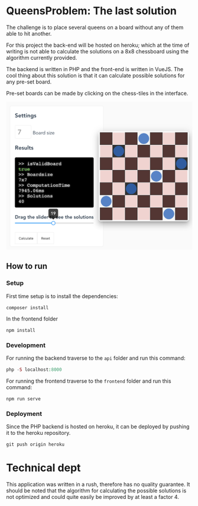 # QueensProblem: The last solution
The challenge is to place several queens on a board without any of them
able to hit another.

For this project the back-end will be hosted on heroku; which at the time of
writing is not able to calculate the solutions on a 8x8 chessboard using the 
algorithm currently provided.

The backend is written in PHP and the front-end is written in VueJS.
The cool thing about this solution is that it can calculate possible solutions
for any pre-set board.

Pre-set boards can be made by clicking on the chess-tiles in the interface.

![TheLastSolution](screenshot-2okt2019.png)

## How to run
### Setup
First time setup is to install the dependencies:
```
composer install
```

In the frontend folder
```
npm install
```

### Development
For running the backend traverse to the `api` folder and run this command:
```php
php -S localhost:8000
```

For running the frontend traverse to the `frontend` folder and run this command:
```nodejs
npm run serve
```

### Deployment
Since the PHP backend is hosted on heroku, it can be deployed by pushing it 
to the heroku repository.
```
git push origin heroku
```


# Technical dept
This application was written in a rush, therefore has no quality guarantee.
It should be noted that the algorithm for calculating the possible solutions
is not optimized and could quite easily be improved by at least a factor 4.
